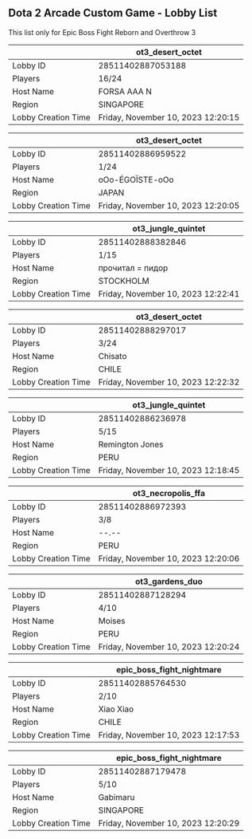 ## Dota 2 Arcade Custom Game - Lobby List

This list only for Epic Boss Fight Reborn and Overthrow 3

|  | ot3_desert_octet |
| ------ | ------ |
| Lobby ID | 28511402887053188 |
| Players | 16/24 |
| Host Name | FORSA AAA N |
| Region | SINGAPORE |
| Lobby Creation Time | Friday, November 10, 2023 12:20:15 |


|  | ot3_desert_octet |
| ------ | ------ |
| Lobby ID | 28511402886959522 |
| Players | 1/24 |
| Host Name | oOo-ÉGOÏSTE-oOo |
| Region | JAPAN |
| Lobby Creation Time | Friday, November 10, 2023 12:20:05 |


|  | ot3_jungle_quintet |
| ------ | ------ |
| Lobby ID | 28511402888382846 |
| Players | 1/15 |
| Host Name | прочитал = пидop |
| Region | STOCKHOLM |
| Lobby Creation Time | Friday, November 10, 2023 12:22:41 |


|  | ot3_desert_octet |
| ------ | ------ |
| Lobby ID | 28511402888297017 |
| Players | 3/24 |
| Host Name | Chisato |
| Region | CHILE |
| Lobby Creation Time | Friday, November 10, 2023 12:22:32 |


|  | ot3_jungle_quintet |
| ------ | ------ |
| Lobby ID | 28511402886236978 |
| Players | 5/15 |
| Host Name | Remington Jones |
| Region | PERU |
| Lobby Creation Time | Friday, November 10, 2023 12:18:45 |


|  | ot3_necropolis_ffa |
| ------ | ------ |
| Lobby ID | 28511402886972393 |
| Players | 3/8 |
| Host Name | --.-- |
| Region | PERU |
| Lobby Creation Time | Friday, November 10, 2023 12:20:06 |


|  | ot3_gardens_duo |
| ------ | ------ |
| Lobby ID | 28511402887128294 |
| Players | 4/10 |
| Host Name | Moises |
| Region | PERU |
| Lobby Creation Time | Friday, November 10, 2023 12:20:24 |


|  | epic_boss_fight_nightmare |
| ------ | ------ |
| Lobby ID | 28511402885764530 |
| Players | 2/10 |
| Host Name | Xiao Xiao |
| Region | CHILE |
| Lobby Creation Time | Friday, November 10, 2023 12:17:53 |


|  | epic_boss_fight_nightmare |
| ------ | ------ |
| Lobby ID | 28511402887179478 |
| Players | 5/10 |
| Host Name | Gabimaru |
| Region | SINGAPORE |
| Lobby Creation Time | Friday, November 10, 2023 12:20:29 |


